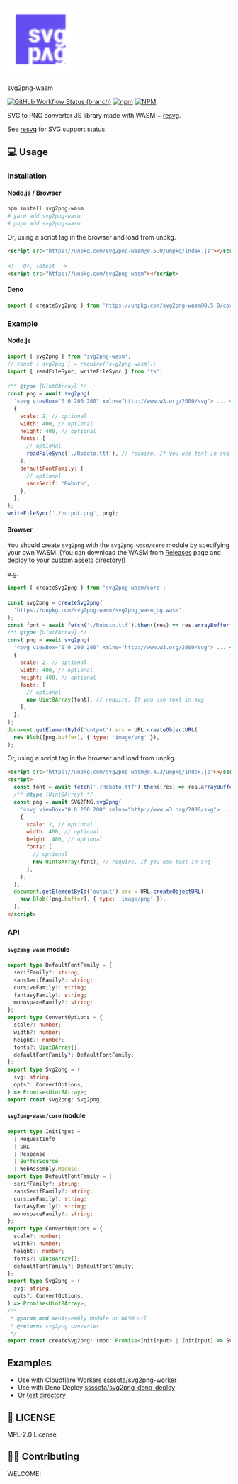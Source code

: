 # <img src="./logo.svg" width="150px">

svg2png-wasm

[![GitHub Workflow Status (branch)](https://img.shields.io/github/workflow/status/ssssota/svg2png-wasm/Checks/main)](https://github.com/ssssota/svg2png-wasm/actions/workflows/checks.yml)
[![npm](https://img.shields.io/npm/v/svg2png-wasm)](https://npmjs.com/svg2png-wasm)
[![NPM](https://img.shields.io/npm/l/svg2png-wasm)](https://npmjs.com/svg2png-wasm)

SVG to PNG converter JS library made with WASM + [resvg](https://crates.io/crates/resvg).

See [resvg](https://github.com/RazrFalcon/resvg#svg-support) for SVG support status.

## 💻 Usage

### Installation

#### Node.js / Browser

```sh
npm install svg2png-wasm
# yarn add svg2png-wasm
# pnpm add svg2png-wasm
```

Or, using a script tag in the browser and load from unpkg.

```html
<script src="https://unpkg.com/svg2png-wasm@0.5.0/unpkg/index.js"></script>

<!-- Or, latest -->
<script src="https://unpkg.com/svg2png-wasm"></script>
```

#### Deno

```ts
export { createSvg2png } from 'https://unpkg.com/svg2png-wasm@0.5.0/core/index.js';
```

### Example

#### Node.js

```js
import { svg2png } from 'svg2png-wasm';
// const { svg2png } = require('svg2png-wasm');
import { readFileSync, writeFileSync } from 'fs';

/** @type {Uint8Array} */
const png = await svg2png(
  '<svg viewBox="0 0 200 200" xmlns="http://www.w3.org/2000/svg"> ... </svg>',
  {
    scale: 2, // optional
    width: 400, // optional
    height: 400, // optional
    fonts: [
      // optional
      readFileSync('./Roboto.ttf'), // require, If you use text in svg
    ],
    defaultFontFamily: {
      // optional
      sansSerif: 'Roboto',
    },
  },
);
writeFileSync('./output.png', png);
```

#### Browser

You should create `svg2png` with the `svg2png-wasm/core` module by specifying your own WASM.
(You can download the WASM from [Releases](https://github.com/ssssota/svg2png-wasm/releases) page and deploy to your custom assets directory!)

e.g.

```js
import { createSvg2png } from 'svg2png-wasm/core';

const svg2png = createSvg2png(
  'https://unpkg.com/svg2png-wasm/svg2png_wasm_bg.wasm',
);
const font = await fetch('./Roboto.ttf').then((res) => res.arrayBuffer());
/** @type {Uint8Array} */
const png = await svg2png(
  '<svg viewBox="0 0 200 200" xmlns="http://www.w3.org/2000/svg"> ... </svg>',
  {
    scale: 2, // optional
    width: 400, // optional
    height: 400, // optional
    fonts: [
      // optional
      new Uint8Array(font), // require, If you use text in svg
    ],
  },
);
document.getElementById('output').src = URL.createObjectURL(
  new Blob([png.buffer], { type: 'image/png' }),
);
```

Or, using a script tag in the browser and load from unpkg.

```html
<script src="https://unpkg.com/svg2png-wasm@0.4.3/unpkg/index.js"></script>
<script>
  const font = await fetch('./Roboto.ttf').then((res) => res.arrayBuffer());
  /** @type {Uint8Array} */
  const png = await SVG2PNG.svg2png(
    '<svg viewBox="0 0 200 200" xmlns="http://www.w3.org/2000/svg"> ... </svg>',
    {
      scale: 2, // optional
      width: 400, // optional
      height: 400, // optional
      fonts: [
        // optional
        new Uint8Array(font), // require, If you use text in svg
      ],
    },
  );
  document.getElementById('output').src = URL.createObjectURL(
    new Blob([png.buffer], { type: 'image/png' }),
  );
</script>
```

### API

#### `svg2png-wasm` module

```ts
export type DefaultFontFamily = {
  serifFamily?: string;
  sansSerifFamily?: string;
  cursiveFamily?: string;
  fantasyFamily?: string;
  monospaceFamily?: string;
};
export type ConvertOptions = {
  scale?: number;
  width?: number;
  height?: number;
  fonts?: Uint8Array[];
  defaultFontFamily?: DefaultFontFamily;
};
export type Svg2png = (
  svg: string,
  opts?: ConvertOptions,
) => Promise<Uint8Array>;
export const svg2png: Svg2png;
```

#### `svg2png-wasm/core` module

```ts
export type InitInput =
  | RequestInfo
  | URL
  | Response
  | BufferSource
  | WebAssembly.Module;
export type DefaultFontFamily = {
  serifFamily?: string;
  sansSerifFamily?: string;
  cursiveFamily?: string;
  fantasyFamily?: string;
  monospaceFamily?: string;
};
export type ConvertOptions = {
  scale?: number;
  width?: number;
  height?: number;
  fonts?: Uint8Array[];
  defaultFontFamily?: DefaultFontFamily;
};
export type Svg2png = (
  svg: string,
  opts?: ConvertOptions,
) => Promise<Uint8Array>;
/**
 * @param mod WebAssembly Module or WASM url
 * @returns svg2png converter
 */
export const createSvg2png: (mod: Promise<InitInput> | InitInput) => Svg2png;
```

## Examples

- Use with Cloudflare Workers [ssssota/svg2png-worker](https://github.com/ssssota/svg2png-worker)
- Use with Deno Deploy [ssssota/svg2png-deno-deploy](https://github.com/ssssota/svg2png-deno-deploy)
- Or [test directory](./test/)

## 📄 LICENSE

MPL-2.0 License

## 🙋‍♂️ Contributing

WELCOME!
